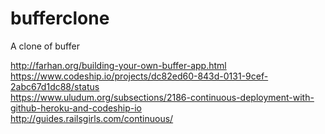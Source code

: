 bufferclone
===========

A clone of buffer

http://farhan.org/building-your-own-buffer-app.html
<br>
https://www.codeship.io/projects/dc82ed60-843d-0131-9cef-2abc67d1dc88/status
<br>
https://www.uludum.org/subsections/2186-continuous-deployment-with-github-heroku-and-codeship-io
<br>
http://guides.railsgirls.com/continuous/
